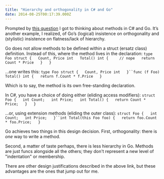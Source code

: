 ```yaml
---
title: "Hierarchy and orthogonality in C# and Go"
date: 2014-08-25T00:17:39.000Z
---
```


Prompted by [this question](https://groups.google.com/d/msg/golang-nuts/aJ6JiiIusqg/TJM09vOkv9YJ) I got to thinking about methods in C# and Go. It’s another example, I realized, of Go’s (logical) insistence on orthogonality and (stylistic) insistence on flatness/lack of hierarchy.

Go does not allow methods to be defined within a struct (ersatz class) definition. Instead of this, where the method lives in the declaration:
`type Foo struct {  
    Count, Price int  
    Total() int {     // nope  
        return Count * Price  
    }  
}`

…one writes this:
`type Foo struct {  
    Count, Price int  
}``func (f Foo) Total() int {  
    return f.Count * f.Price  
}`

Which is to say, the method is its own free-standing declaration.

In C#, you have a choice of doing either (eliding access modifiers):
`struct Foo {  
    int Count;  
    int Price;  
    int Total() {  
        return Count * Price;  
    }  
}`

...or, using extension methods (eliding the outer class):
`struct Foo {  
    int Count;  
    int Price;  
}``int Total(this Foo foo) {  
    return foo.Count * foo.Price;  
}`

Go achieves two things in this design decision. First, orthogonality: there is _one_ way to write a method.

Second, a matter of taste perhaps, there is less hierarchy in Go. Methods are just funcs alongside all the others; they don&#39;t represent a new level of &#34;indentation&#34; or membership.

There are other design justifications described in the above link, but these advantages are the ones that jump out for me.

